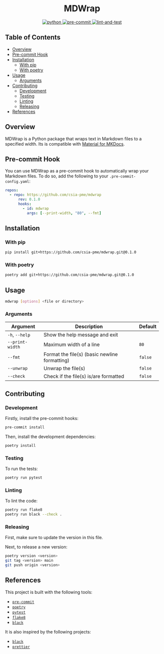 <div style="text-align: center">
    <h1>MDWrap</h1> <a href="https://www.python.org">
        <img
        src="https://img.shields.io/badge/Python-3.11-3776AB.svg?style=flat&logo=python&logoColor=white"
        alt="python">
    </a> <a href="https://github.com/pre-commit/pre-commit">
        <img
        src="https://img.shields.io/badge/pre--commit-enabled-brightgreen?logo=pre-commit&logoColor=white"
        alt="pre-commit">
    </a> <a href=".github/workflows/lint-and-test.yml">
        <img
        src="https://github.com/leonardcser/mdwrap/actions/workflows/lint-and-test.yml/badge.svg"
        alt="lint-and-test">
    </a>
</div>

<h2>Table of Contents</h2>

- [Overview](#overview)
- [Pre-commit Hook](#pre-commit-hook)
- [Installation](#installation)
  - [With pip](#with-pip)
  - [With poetry](#with-poetry)
- [Usage](#usage)
  - [Arguments](#arguments)
- [Contributing](#contributing)
  - [Development](#development)
  - [Testing](#testing)
  - [Linting](#linting)
  - [Releasing](#releasing)
- [References](#references)

## Overview

MDWrap is a Python package that wraps text in Markdown files to a specified
width. Its is compatible with
[Material for MKDocs](https://squidfunk.github.io/mkdocs-material/).

## Pre-commit Hook

You can use MDWrap as a pre-commit hook to automatically wrap your Markdown
files. To do so, add the following to your `.pre-commit-config.yaml`:

```yaml
repos:
  - repo: https://github.com/csia-pme/mdwrap
      rev: 0.1.0
      hooks:
        - id: mdwrap
          args: [--print-width, "80", --fmt]
```

## Installation

### With pip

```bash
pip install git+https://github.com/csia-pme/mdwrap.git@0.1.0
```

### With poetry

```bash
poetry add git+https://github.com/csia-pme/mdwrap.git@0.1.0
```

## Usage

```bash
mdwrap [options] <file or directory>
```

### Arguments

| Argument        | Description                                   | Default |
| --------------- | --------------------------------------------- | ------- |
| `-h`, `--help`  | Show the help message and exit                |         |
| `--print-width` | Maximum width of a line                       | `80`    |
| `--fmt`         | Format the file(s) (basic newline formatting) | `false` |
| `--unwrap`      | Unwrap the file(s)                            | `false` |
| `--check`       | Check if the file(s) is/are formatted         | `false` |

## Contributing

### Development

Firstly, install the pre-commit hooks:

```bash
pre-commit install
```

Then, install the development dependencies:

```bash
poetry install
```

### Testing

To run the tests:

```bash
poetry run pytest
```

### Linting

To lint the code:

```bash
poetry run flake8
poetry run black --check .
```

### Releasing

First, make sure to update the version in this file.

Next, to release a new version:

```bash
poetry version <version>
git tag <version> main
git push origin <version>
```

## References

This project is built with the following tools:

- [`pre-commit`](https://pre-commit.com/)
- [`poetry`](https://python-poetry.org/)
- [`pytest`](https://docs.pytest.org/)
- [`flake8`](https://flake8.pycqa.org/en/latest/)
- [`black`](https://black.readthedocs.io/en/stable/)

It is also inspired by the following projects:

- [`black`](https://black.readthedocs.io/en/stable/)
- [`prettier`](https://prettier.io/)
